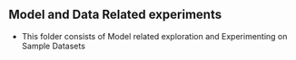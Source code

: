 ## Model and Data Related experiments

- This folder consists of Model related exploration and Experimenting on Sample Datasets
